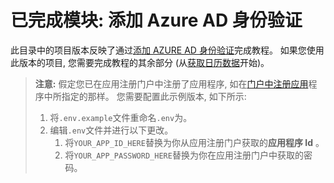# <a name="completed-module-add-azure-ad-authentication"></a>已完成模块: 添加 Azure AD 身份验证

此目录中的项目版本反映了通过[添加 AZURE AD 身份验证](https://docs.microsoft.com/graph/training/php-tutorial?tutorial-step=3)完成教程。 如果您使用此版本的项目, 您需要完成教程的其余部分 (从[获取日历数据](https://docs.microsoft.com/graph/training/php-tutorial?tutorial-step=4)开始)。

> **注意:** 假定您已在应用注册门户中注册了应用程序, 如在[门户中注册应用](https://docs.microsoft.com/graph/training/php-tutorial?tutorial-step=2)程序中所指定的那样。 您需要配置此示例版本, 如下所示:
>
> 1. 将`.env.example`文件重命名`.env`为。
> 1. 编辑`.env`文件并进行以下更改。
>     1. 将`YOUR_APP_ID_HERE`替换为你从应用注册门户获取的**应用程序 Id** 。
>     1. 将`YOUR_APP_PASSWORD_HERE`替换为你在应用注册门户中获取的密码。